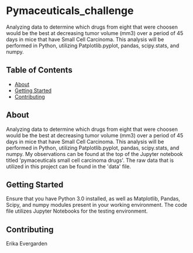 # Pymaceuticals_challenge
Analyzing data to determine which drugs from eight that were choosen would be the best at decreasing tumor volume (mm3) over a period of 45 days in mice that have Small Cell Carcinoma.  This analysis will be performed in Python, utilizing Patplotlib.pyplot, pandas, scipy.stats, and numpy. 


## Table of Contents

- [About](#about)
- [Getting Started](#getting_started)
- [Contributing](#contributing)

## About
Analyzing data to determine which drugs from eight that were choosen would be the best at decreasing tumor volume (mm3) over a period of 45 days in mice that have Small Cell Carcinoma.  This analysis will be performed in Python, utilizing Patplotlib.pyplot, pandas, scipy.stats, and numpy.  My observations can be found at the top of the Jupyter notebook titled 'pymaceuticals small cell carcinoma drugs'.  The raw data that is utilized in this project can be found in the 'data' file.  

## Getting Started
Ensure that you have Python 3.0 installed, as well as Matplotlib, Pandas, Scipy, and numpy modules present in your working environment.  The code file utilizes Jupyter Notebooks for the testing environment.

## Contributing
Erika Evergarden